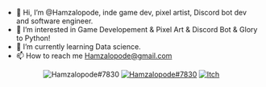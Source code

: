 - 👋 Hi, I’m @Hamzalopode, inde game dev, pixel artist, Discord bot dev and software engineer.
- 👀 I’m interested in Game Developement & Pixel Art & Discord Bot & Glory to Python!
- 🌱 I’m currently learning Data science.
- 📫 How to reach me Hamzalopode@gmail.com

<p align="center">
<img src="https://img.shields.io/badge/-Hamzalopode:7830-black.svg?style=for-the-badge&logo=discord&colorB=555" alt="Hamzalopode#7830">
<a href="https://www.linkedin.com/in/hamza-a-383610bb/" target="blank"><img src="https://img.shields.io/badge/-Hamza.Ahmouny-black.svg?style=for-the-badge&logo=LinkedIn&colorB=555" alt="Hamzalopode#7830"></a>
<a href="https://hamzalopode.itch.io/" target="blank"><img src="https://img.shields.io/badge/-itch.io-black.svg?style=for-the-badge&logo=itch.io&colorB=555" alt="Itch"></a>
</p>
